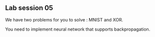## Lab session 05

We have two problems for you to solve : MNIST and XOR.

You need to implement neural network that supports backpropagation.
